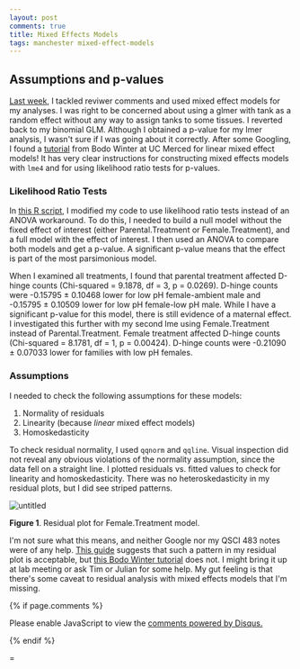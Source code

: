 ```yaml
---
layout: post
comments: true
title: Mixed Effects Models
tags: manchester mixed-effect-models
---
```


## Assumptions and p-values

[Last week](https://yaaminiv.github.io/Mixed-Effect-Models/), I tackled reviwer comments and used mixed effect models for my analyses. I was right to be concerned about using a glmer with tank as a random effect without any way to assign tanks to some tissues. I reverted back to my binomial GLM. Although I obtained a p-value for my lmer analysis, I wasn't sure if I was going about it correctly. After some Googling, I found a [tutorial](http://www.bodowinter.com/tutorial/bw_LME_tutorial2.pdf) from Bodo Winter at UC Merced for linear mixed effect models! It has very clear instructions for constructing mixed effects models with `lme4` and for using likelihood ratio tests for p-values.

### Likelihood Ratio Tests

In [this R script](https://github.com/RobertsLab/paper-gigas-early-gametogenic-exposure/blob/master/analyses/Larval-Abundance/2018-02-14-Reproductive-Output.R), I modified my code to use likelihood ratio tests instead of an ANOVA workaround. To do this, I needed to build a null model without the fixed effect of interest (either Parental.Treatment or Female.Treatment), and a full model with the effect of interest. I then used an ANOVA to compare both models and get a p-value. A significant p-value means that the effect is part of the most parsimonious model.

When I examined all treatments, I found that parental treatment affected D-hinge counts (Chi-squared = 9.1878, df = 3, p = 0.0269). D-hinge counts were -0.15795 ± 0.10468 lower for low pH female-ambient male and -0.15795 ± 0.10509 lower for low pH female-low pH male. While I have a significant p-value for this model, there is still evidence of a maternal effect. I investigated this further with my second lme using Female.Treatment instead of Parental.Treatment. Female treatment affected D-hinge counts (Chi-squared = 8.1781, df = 1, p = 0.00424). D-hinge counts were -0.21090 ± 0.07033 lower for families with low pH females.

### Assumptions

I needed to check the following assumptions for these models:

1. Normality of residuals
2. Linearity (because *linear* mixed effect models)
3. Homoskedasticity

To check residual normality, I used `qqnorm` and `qqline`. Visual inspection did not reveal any obvious violations of the normality assumption, since the data fell on a straight line. I plotted residuals vs. fitted values to check for linearity and homoskedasticity. There was no heteroskedasticity in my residual plots, but I did see striped patterns.

![untitled](https://user-images.githubusercontent.com/22335838/43427117-1337369e-940d-11e8-8d28-79c76335534d.png)

**Figure 1**. Residual plot for Female.Treatment model.

I'm not sure what this means, and neither Google nor my QSCI 483 notes were of any help. [This guide](https://ase.tufts.edu/gsc/gradresources/guidetomixedmodelsinr/mixed%20model%20guide.html) suggests that such a pattern in my residual plot is acceptable, but [this Bodo Winter tutorial](http://www.bodowinter.com/tutorial/bw_LME_tutorial1.pdf) does not. I might bring it up at lab meeting or ask Tim or Julian for some help. My gut feeling is that there's some caveat to residual analysis with mixed effects models that I'm missing.

{% if page.comments %}

<div id="disqus_thread"></div>
<script>

/**
*  RECOMMENDED CONFIGURATION VARIABLES: EDIT AND UNCOMMENT THE SECTION BELOW TO INSERT DYNAMIC VALUES FROM YOUR PLATFORM OR CMS.
*  LEARN WHY DEFINING THESE VARIABLES IS IMPORTANT: https://disqus.com/admin/universalcode/#configuration-variables*/
/*
var disqus_config = function () {
this.page.url = PAGE_URL;  // Replace PAGE_URL with your page's canonical URL variable
this.page.identifier = PAGE_IDENTIFIER; // Replace PAGE_IDENTIFIER with your page's unique identifier variable
};
*/
(function() { // DON'T EDIT BELOW THIS LINE
var d = document, s = d.createElement('script');
s.src = 'https://the-responsible-grad-student.disqus.com/embed.js';
s.setAttribute('data-timestamp', +new Date());
(d.head || d.body).appendChild(s);
})();
</script>
<noscript>Please enable JavaScript to view the <a href="https://disqus.com/?ref_noscript">comments powered by Disqus.</a></noscript>

{% endif %}

<script id="dsq-count-scr" src="//the-responsible-grad-student.disqus.com/count.js" async></script>=
